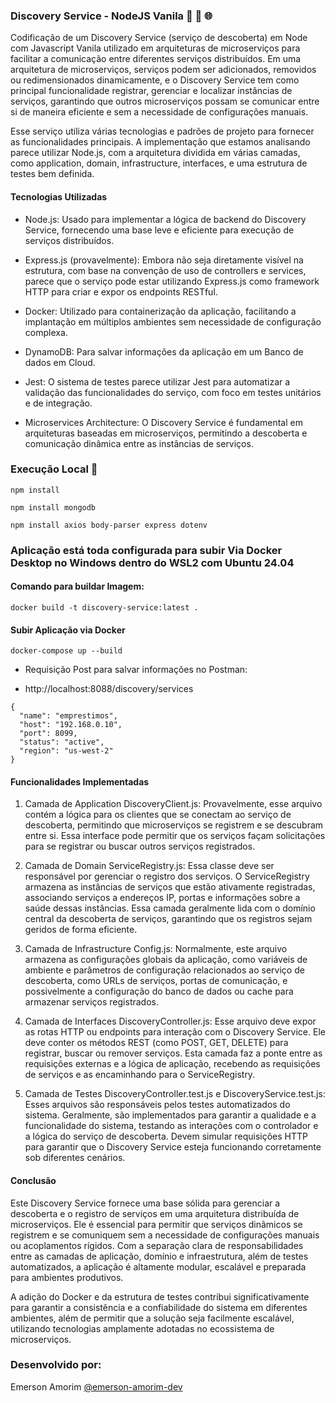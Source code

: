 ### Discovery Service - NodeJS Vanila 🚀 🔄 🌐

Codificação de um Discovery Service (serviço de descoberta) em Node com Javascript Vanila utilizado em arquiteturas de microserviços para facilitar a comunicação entre diferentes serviços distribuídos. Em uma arquitetura de microserviços, serviços podem ser adicionados, removidos ou redimensionados dinamicamente, e o Discovery Service tem como principal funcionalidade registrar, gerenciar e localizar instâncias de serviços, garantindo que outros microserviços possam se comunicar entre si de maneira eficiente e sem a necessidade de configurações manuais.

Esse serviço utiliza várias tecnologias e padrões de projeto para fornecer as funcionalidades principais. A implementação que estamos analisando parece utilizar Node.js, com a arquitetura dividida em várias camadas, como application, domain, infrastructure, interfaces, e uma estrutura de testes bem definida.

#### Tecnologias Utilizadas
- Node.js: Usado para implementar a lógica de backend do Discovery Service, fornecendo uma base leve e eficiente para execução de serviços distribuídos.

- Express.js (provavelmente): Embora não seja diretamente visível na estrutura, com base na convenção de uso de controllers e services, parece que o serviço pode estar utilizando Express.js como framework HTTP para criar e expor os endpoints RESTful.

- Docker: Utilizado para containerização da aplicação, facilitando a implantação em múltiplos ambientes sem necessidade de configuração complexa.

- DynamoDB: Para salvar informações da aplicação em um Banco de dados em Cloud.

- Jest: O sistema de testes parece utilizar Jest para automatizar a validação das funcionalidades do serviço, com foco em testes unitários e de integração.

- Microservices Architecture: O Discovery Service é fundamental em arquiteturas baseadas em microserviços, permitindo a descoberta e comunicação dinâmica entre as instâncias de serviços.

### Execução Local 🚀

```
npm install
```

```
npm install mongodb
```

```
npm install axios body-parser express dotenv
```


### Aplicação está toda configurada para subir Via Docker Desktop no Windows dentro do WSL2 com Ubuntu 24.04


#### Comando para buildar Imagem:

``` 
docker build -t discovery-service:latest .
``` 


#### Subir Aplicação via Docker

``` 
docker-compose up --build

```


- Requisição Post para salvar informações no Postman:

- http://localhost:8088/discovery/services

```
{
  "name": "emprestimos",
  "host": "192.168.0.10",
  "port": 8099,
  "status": "active",
  "region": "us-west-2"
}
```



#### Funcionalidades Implementadas

1. Camada de Application
DiscoveryClient.js: Provavelmente, esse arquivo contém a lógica para os clientes que se conectam ao serviço de descoberta, permitindo que microserviços se registrem e se descubram entre si. Essa interface pode permitir que os serviços façam solicitações para se registrar ou buscar outros serviços registrados.

2. Camada de Domain
ServiceRegistry.js: Essa classe deve ser responsável por gerenciar o registro dos serviços. O ServiceRegistry armazena as instâncias de serviços que estão ativamente registradas, associando serviços a endereços IP, portas e informações sobre a saúde dessas instâncias. Essa camada geralmente lida com o domínio central da descoberta de serviços, garantindo que os registros sejam geridos de forma eficiente.

3. Camada de Infrastructure
Config.js: Normalmente, este arquivo armazena as configurações globais da aplicação, como variáveis de ambiente e parâmetros de configuração relacionados ao serviço de descoberta, como URLs de serviços, portas de comunicação, e possivelmente a configuração do banco de dados ou cache para armazenar serviços registrados.

4. Camada de Interfaces
DiscoveryController.js: Esse arquivo deve expor as rotas HTTP ou endpoints para interação com o Discovery Service. Ele deve conter os métodos REST (como POST, GET, DELETE) para registrar, buscar ou remover serviços. Esta camada faz a ponte entre as requisições externas e a lógica de aplicação, recebendo as requisições de serviços e as encaminhando para o ServiceRegistry.

5. Camada de Testes
DiscoveryController.test.js e DiscoveryService.test.js: Esses arquivos são responsáveis pelos testes automatizados do sistema. Geralmente, são implementados para garantir a qualidade e a funcionalidade do sistema, testando as interações com o controlador e a lógica do serviço de descoberta. Devem simular requisições HTTP para garantir que o Discovery Service esteja funcionando corretamente sob diferentes cenários.


#### Conclusão
Este Discovery Service fornece uma base sólida para gerenciar a descoberta e o registro de serviços em uma arquitetura distribuída de microserviços. Ele é essencial para permitir que serviços dinâmicos se registrem e se comuniquem sem a necessidade de configurações manuais ou acoplamentos rígidos. Com a separação clara de responsabilidades entre as camadas de aplicação, domínio e infraestrutura, além de testes automatizados, a aplicação é altamente modular, escalável e preparada para ambientes produtivos.

A adição do Docker e da estrutura de testes contribui significativamente para garantir a consistência e a confiabilidade do sistema em diferentes ambientes, além de permitir que a solução seja facilmente escalável, utilizando tecnologias amplamente adotadas no ecossistema de microserviços.

### Desenvolvido por:
Emerson Amorim [@emerson-amorim-dev](https://www.linkedin.com/in/emerson-amorim-dev/)